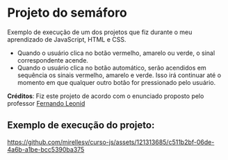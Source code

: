 # Projeto do semáforo
Exemplo de execução de um dos projetos que fiz durante o meu aprendizado de JavaScript, HTML e CSS.  
* Quando o usuário clica no botão vermelho, amarelo ou verde, o sinal correspondente acende.
* Quando o usuário clica no botão automático, serão acendidos em sequência os sinais vermelho, amarelo e verde. Isso irá continuar até o momento em que qualquer outro botão for pressionado pelo usuário.

**Créditos**: Fiz este projeto de acordo com o enunciado proposto pelo professor [Fernando Leonid](https://youtu.be/EujFSEsZsk4?si=gom8sqU9HqwfkRsc)  

## Exemplo de execução do projeto:
https://github.com/mirellesv/curso-js/assets/121313685/c511b2bf-06de-4a6b-a1be-bcc5390ba375
